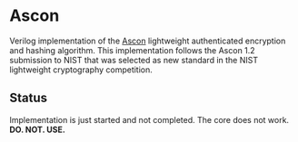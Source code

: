 # Ascon
Verilog implementation of the [Ascon](https://ascon.iaik.tugraz.at/) lightweight authenticated encryption and hashing algorithm. This implementation follows the Ascon 1.2 submission to NIST that was selected as new standard in the NIST lightweight cryptography competition.


## Status
Implementation is just started and not completed. The core does not work.
**DO. NOT. USE.**
